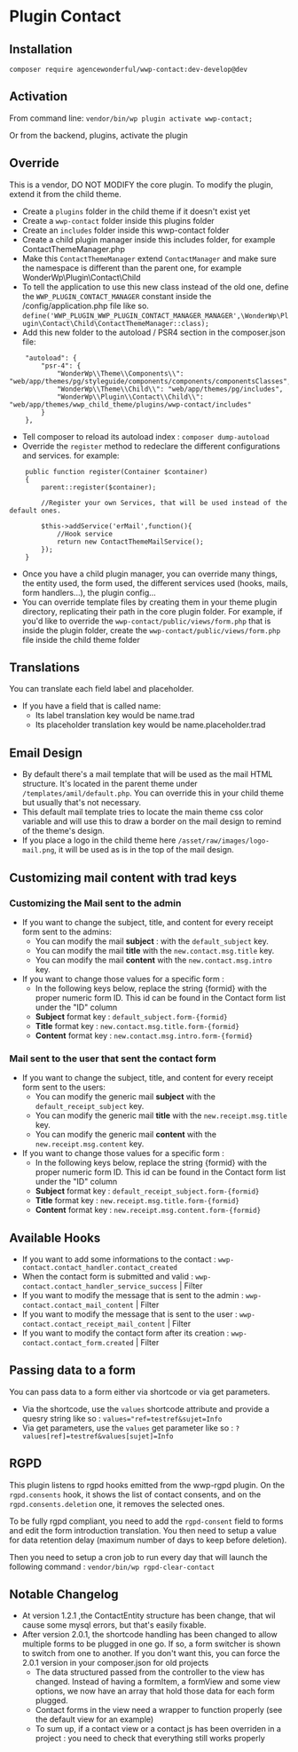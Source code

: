 # Plugin Contact

## Installation

`composer require agencewonderful/wwp-contact:dev-develop@dev`

## Activation

From command line:
`vendor/bin/wp plugin activate wwp-contact;`

Or from the backend, plugins, activate the plugin

## Override

This is a vendor, DO NOT MODIFY the core plugin. To modify the plugin, extend it from the child theme.

- Create a `plugins` folder in the child theme if it doesn't exist yet
- Create a `wwp-contact` folder inside this plugins folder
- Create an `includes` folder inside this wwp-contact folder
- Create a child plugin manager inside this includes folder, for example ContactThemeManager.php
- Make this `ContactThemeManager` extend `ContactManager` and make sure the namespace is different than the parent one, for example WonderWp\Plugin\Contact\Child
- To tell the application to use this new class instead of the old one, define the `WWP_PLUGIN_CONTACT_MANAGER` constant inside the /config/application.php file like so. `define('WWP_PLUGIN_WWP_PLUGIN_CONTACT_MANAGER_MANAGER',\WonderWp\Plugin\Contact\Child\ContactThemeManager::class);`
- Add this new folder to the autoload / PSR4 section in the composer.json file:

```
    "autoload": {
        "psr-4": {
            "WonderWp\\Theme\\Components\\": "web/app/themes/pg/styleguide/components/components/componentsClasses",
            "WonderWp\\Theme\\Child\\": "web/app/themes/pg/includes",
            "WonderWp\\Plugin\\Contact\\Child\\": "web/app/themes/wwp_child_theme/plugins/wwp-contact/includes"
        }
    },
```
- Tell composer to reload its autoload index : `composer dump-autoload`
- Override the `register` method to redeclare the different configurations and services. for example:

```
    public function register(Container $container)
    {
        parent::register($container);

        //Register your own Services, that will be used instead of the default ones.

        $this->addService('erMail',function(){
            //Hook service
            return new ContactThemeMailService();
        });
    }

```
- Once you have a child plugin manager, you can override many things, the entity used, the form used, the different services used (hooks, mails, form handlers...), the plugin config...
- You can override template files by creating them in your theme plugin directory, replicating their path in the core plugin folder. For example, if you'd like to override the `wwp-contact/public/views/form.php` that is inside the plugin folder, create the `wwp-contact/public/views/form.php` file inside the child theme folder

## Translations

You can translate each field label and placeholder.
- If you have a field that is called name:
    - Its label translation key would be name.trad
    - Its placeholder translation key would be name.placeholder.trad


## Email Design
- By default there's a mail template that will be used as the mail HTML structure. It's located in the parent theme under `/templates/amil/default.php`. You can override this in your child theme but usually that's not necessary.
- This default mail template tries to locate the main theme css color variable and will use this to draw a border on the mail design to remind of the theme's design.
- If you place a logo in the child theme here `/asset/raw/images/logo-mail.png`, it will be used as is in the top of the mail design.

## Customizing mail content with trad keys

### Customizing the Mail sent to the admin

- If you want to change the subject, title, and content for every receipt form sent to the admins:
    - You can modify the mail **subject** : with the `default_subject` key. 
    - You can modify the mail **title** with the `new.contact.msg.title` key. 
    - You can modify the mail **content** with the `new.contact.msg.intro` key. 
- If you want to change those values for a specific form : 
    - In the following keys below, replace the string {formid} with the proper numeric form ID. This id can be found in the Contact form list under the "ID" column
    - **Subject** format key : `default_subject.form-{formid}`
    - **Title** format key : `new.contact.msg.title.form-{formid}`
    - **Content** format key : `new.contact.msg.intro.form-{formid}`    
    
### Mail sent to the user that sent the contact form

- If you want to change the subject, title, and content for every receipt form sent to the users: 
    - You can modify the generic mail **subject** with the `default_receipt_subject` key.
    - You can modify the generic mail **title** with the `new.receipt.msg.title` key.
    - You can modify the generic mail **content** with the `new.receipt.msg.content` key.
- If you want to change those values for a specific form : 
    - In the following keys below, replace the string {formid} with the proper numeric form ID. This id can be found in the Contact form list under the "ID" column
    - **Subject** format key : `default_receipt_subject.form-{formid}`
    - **Title** format key : `new.receipt.msg.title.form-{formid}`
    - **Content** format key : `new.receipt.msg.content.form-{formid}`


## Available Hooks
- If you want to add some informations to the contact : `wwp-contact.contact_handler.contact_created`
- When the contact form is submitted and valid : `wwp-contact.contact_handler_service_success` | Filter
- If you want to modify the message that is sent to the admin : `wwp-contact.contact_mail_content` | Filter
- If you want to modify the message that is sent to the user : `wwp-contact.contact_receipt_mail_content` | Filter
- If you want to modify the contact form after its creation : `wwp-contact.contact_form.created` | Filter

## Passing data to a form
You can pass data to a form either via shortcode or via get parameters.
- Via the shortcode, use the `values` shortcode attribute and provide a quesry string like so : `values="ref=testref&sujet=Info`
- Via get parameters, use the  `values` get parameter like so : `?values[ref]=testref&values[sujet]=Info`

## RGPD

This plugin listens to rgpd hooks emitted from the wwp-rgpd plugin.
On the `rgpd.consents` hook, it shows the list of contact consents, and on the `rgpd.consents.deletion` one, it removes the selected ones.

To be fully rgpd compliant, you need to add the `rgpd-consent` field to forms and edit the form introduction translation.
You then need to setup a value for data retention delay (maximum number of days to keep before deletion).

Then you need to setup a cron job to run every day that will launch the following command :
`vendor/bin/wp rgpd-clear-contact`

## Notable Changelog
- At version 1.2.1 ,the ContactEntity structure has been change, that wil cause some mysql errors, but that's easily fixable.
- After version 2.0.1, the shortcode handling has been changed to allow multiple forms to be plugged in one go. If so, a form switcher is shown to switch from one to another. If you don't want this, you can force the 2.0.1 version in your composer.json for old projects
    - The data structured passed from the controller to the view has changed. Instead of having a formItem, a formView and some view options, we now have an array that hold those data for each form plugged.
    - Contact forms in the view need a wrapper to function properly (see the default view for an example)
    - To sum up, if a contact view or a contact js has been overriden in a project : you need to check that everything still works properly
